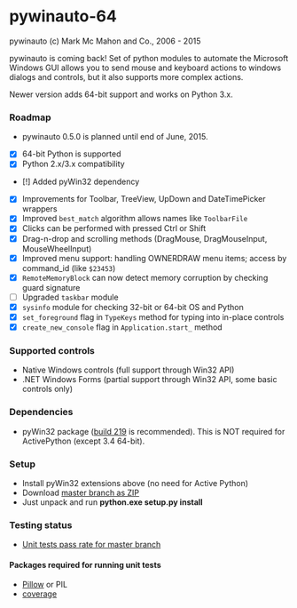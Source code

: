 pywinauto-64
============

pywinauto (c) Mark Mc Mahon and Co., 2006 - 2015

pywinauto is coming back! Set of python modules to automate the Microsoft Windows GUI 
allows you to send mouse and keyboard actions to windows dialogs and controls, 
but it also supports more complex actions.

Newer version adds 64-bit support and works on Python 3.x.

### Roadmap
* pywinauto 0.5.0 is planned until end of June, 2015.
 - [x] 64-bit Python is supported
 - [x] Python 2.x/3.x compatibility
 - [!] Added pyWin32 dependency
 - [x] Improvements for Toolbar, TreeView, UpDown and DateTimePicker wrappers
 - [x] Improved `best_match` algorithm allows names like `ToolbarFile`
 - [x] Clicks can be performed with pressed Ctrl or Shift
 - [x] Drag-n-drop and scrolling methods (DragMouse, DragMouseInput, MouseWheelInput)
 - [x] Improved menu support: handling OWNERDRAW menu items; access by command_id (like `$23453`)
 - [x] `RemoteMemoryBlock` can now detect memory corruption by checking guard signature
 - [ ] Upgraded `taskbar` module
 - [x] `sysinfo` module for checking 32-bit or 64-bit OS and Python
 - [x] `set_foreground` flag in `TypeKeys` method for typing into in-place controls
 - [x] `create_new_console` flag in `Application.start_` method

### Supported controls
* Native Windows controls (full support through Win32 API)
* .NET Windows Forms (partial support through Win32 API, some basic controls only)


### Dependencies
* pyWin32 package ([build 219](http://sourceforge.net/projects/pywin32/files/pywin32/Build%20219/) is recommended). This is NOT required for ActivePython (except 3.4 64-bit).

### Setup

* Install pyWin32 extensions above (no need for Active Python)
* Download [master branch as ZIP](https://github.com/vasily-v-ryabov/pywinauto-64/archive/master.zip)
* Just unpack and run **python.exe setup.py install**

### Testing status

* [Unit tests pass rate for master branch](https://github.com/vasily-v-ryabov/pywinauto-64/wiki/Unit-testing-status)

#### Packages required for running unit tests
* [Pillow](https://pypi.python.org/pypi/Pillow/2.7.0) or PIL
* [coverage](https://pypi.python.org/pypi/coverage)